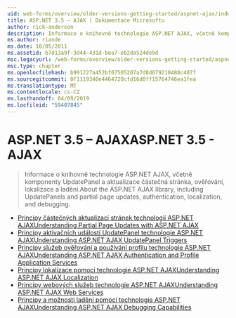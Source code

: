 ```yaml
---
uid: web-forms/overview/older-versions-getting-started/aspnet-ajax/index
title: ASP.NET 3.5 – AJAX | Dokumentace Microsoftu
author: rick-anderson
description: Informace o knihovně technologie ASP.NET AJAX, včetně komponenty UpdatePanel a aktualizace částečná stránka, ověřování, lokalizace a ladění.
ms.author: riande
ms.date: 10/05/2011
ms.assetid: b7d13a9f-3d44-431d-bea7-eb2da524de9d
msc.legacyurl: /web-forms/overview/older-versions-getting-started/aspnet-ajax
msc.type: chapter
ms.openlocfilehash: b991227a452bf07505207a7d8d079210488c407f
ms.sourcegitcommit: 0f1119340e4464720cfd16d0ff15764746ea1fea
ms.translationtype: MT
ms.contentlocale: cs-CZ
ms.lasthandoff: 04/09/2019
ms.locfileid: "59407845"
---
```

# <a name="aspnet-35---ajax"></a><span data-ttu-id="80583-103">ASP.NET 3.5 – AJAX</span><span class="sxs-lookup"><span data-stu-id="80583-103">ASP.NET 3.5 - AJAX</span></span>

> <span data-ttu-id="80583-104">Informace o knihovně technologie ASP.NET AJAX, včetně komponenty UpdatePanel a aktualizace částečná stránka, ověřování, lokalizace a ladění.</span><span class="sxs-lookup"><span data-stu-id="80583-104">About the ASP.NET AJAX library, including UpdatePanels and partial page updates, authentication, localization, and debugging.</span></span>


- [<span data-ttu-id="80583-105">Principy částečných aktualizací stránek technologií ASP.NET AJAX</span><span class="sxs-lookup"><span data-stu-id="80583-105">Understanding Partial Page Updates with ASP.NET AJAX</span></span>](understanding-partial-page-updates-with-asp-net-ajax.md)
- [<span data-ttu-id="80583-106">Principy aktivačních událostí UpdatePanel technologie ASP.NET AJAX</span><span class="sxs-lookup"><span data-stu-id="80583-106">Understanding ASP.NET AJAX UpdatePanel Triggers</span></span>](understanding-asp-net-ajax-updatepanel-triggers.md)
- [<span data-ttu-id="80583-107">Principy služeb ověřování a používání profilu technologie ASP.NET AJAX</span><span class="sxs-lookup"><span data-stu-id="80583-107">Understanding ASP.NET AJAX Authentication and Profile Application Services</span></span>](understanding-asp-net-ajax-authentication-and-profile-application-services.md)
- [<span data-ttu-id="80583-108">Principy lokalizace pomocí technologie ASP.NET AJAX</span><span class="sxs-lookup"><span data-stu-id="80583-108">Understanding ASP.NET AJAX Localization</span></span>](understanding-asp-net-ajax-localization.md)
- [<span data-ttu-id="80583-109">Principy webových služeb technologie ASP.NET AJAX</span><span class="sxs-lookup"><span data-stu-id="80583-109">Understanding ASP.NET AJAX Web Services</span></span>](understanding-asp-net-ajax-web-services.md)
- [<span data-ttu-id="80583-110">Principy a možnosti ladění pomocí technologie ASP.NET AJAX</span><span class="sxs-lookup"><span data-stu-id="80583-110">Understanding ASP.NET AJAX Debugging Capabilities</span></span>](understanding-asp-net-ajax-debugging-capabilities.md)
